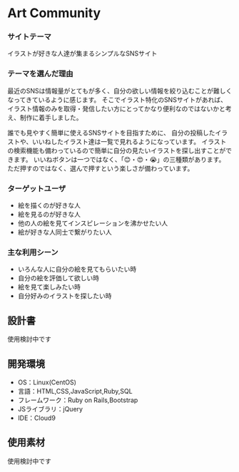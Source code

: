 # Art Community

### サイトテーマ
イラストが好きな人達が集まるシンプルなSNSサイト

### テーマを選んだ理由
最近のSNSは情報量がとてもが多く、自分の欲しい情報を絞り込むことが難しくなってきているように感じます。
そこでイラスト特化のSNSサイトがあれば、イラスト情報のみを取得・発信したい方にとってかなり便利なのではないかと考え、制作に着手しました。

誰でも見やすく簡単に使えるSNSサイトを目指すために、
自分の投稿したイラストや、いいねしたイラスト達は一覧で見れるようになっています。
イラストの検索機能も備わっているので簡単に自分の見たいイラストを探し出すことができます。
いいねボタンは一つではなく、「😊・😍・😭」の三種類があります。
ただ押すのではなく、選んで押すという楽しさが備わっています。

### ターゲットユーザ
- 絵を描くのが好きな人
- 絵を見るのが好きな人
- 他の人の絵を見てインスピレーションを沸かせたい人
- 絵が好きな人同士で繋がりたい人

### 主な利用シーン
- いろんな人に自分の絵を見てもらいたい時
- 自分の絵を評価して欲しい時
- 絵を見て楽しみたい時
- 自分好みのイラストを探したい時

## 設計書
使用検討中です

## 開発環境
- OS：Linux(CentOS)
- 言語：HTML,CSS,JavaScript,Ruby,SQL
- フレームワーク：Ruby on Rails,Bootstrap
- JSライブラリ：jQuery
- IDE：Cloud9

## 使用素材
使用検討中です